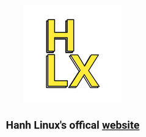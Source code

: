 <link rel="preconnect" href="https://fonts.googleapis.com">
<link rel="preconnect" href="https://fonts.gstatic.com" crossorigin>
<link href="https://fonts.googleapis.com/css2?family=Roboto&display=swap" rel="stylesheet">

<p align="center">
  <a href="https://hanhlinux.github.io"><img src="src/images/hanhlinux.svg" width="256" height="256" alt="hanhlinux.png"></a>
  <h1 align="center"><p style="font-family: 'Roboto', sans-serif;">Hanh Linux's offical <a href="https://hanhlinux.github.io">website</a></p></h1>
</p>
